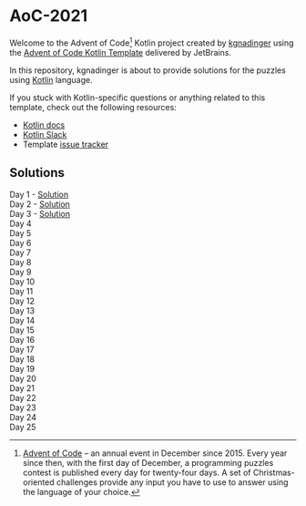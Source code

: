# AoC-2021

Welcome to the Advent of Code[^aoc] Kotlin project created by [kgnadinger][github] using the [Advent of Code Kotlin Template][template] delivered by JetBrains.

In this repository, kgnadinger is about to provide solutions for the puzzles using [Kotlin][kotlin] language.

If you stuck with Kotlin-specific questions or anything related to this template, check out the following resources:

- [Kotlin docs][docs]
- [Kotlin Slack][slack]
- Template [issue tracker][issues]


[^aoc]:
    [Advent of Code][aoc] – an annual event in December since 2015.
    Every year since then, with the first day of December, a programming puzzles contest is published every day for twenty-four days.
    A set of Christmas-oriented challenges provide any input you have to use to answer using the language of your choice.

[aoc]: https://adventofcode.com
[docs]: https://kotlinlang.org/docs/home.html
[github]: https://github.com/kgnadinger
[issues]: https://github.com/kotlin-hands-on/advent-of-code-kotlin-template/issues
[kotlin]: https://kotlinlang.org
[slack]: https://surveys.jetbrains.com/s3/kotlin-slack-sign-up
[template]: https://github.com/kotlin-hands-on/advent-of-code-kotlin-template

## Solutions
Day 1 - [Solution](https://github.com/kgnadinger/AoC-2021/tree/main/src/Day01.kt) \
Day 2 - [Solution](https://github.com/kgnadinger/AoC-2021/tree/main/src/Day02.kt) \
Day 3 - [Solution](https://github.com/kgnadinger/AoC-2021/blob/main/src/Day03.kt) \
Day 4 \
Day 5 \
Day 6 \
Day 7 \
Day 8 \
Day 9 \
Day 10 \
Day 11 \
Day 12 \
Day 13 \
Day 14 \
Day 15 \
Day 16 \
Day 17 \
Day 18 \
Day 19 \
Day 20 \
Day 21 \
Day 22 \
Day 23 \
Day 24 \
Day 25
